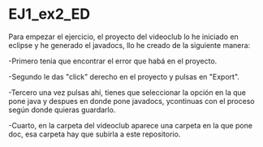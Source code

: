 # EJ1_ex2_ED

Para empezar el ejercicio, el proyecto del videoclub lo he iniciado en eclipse y he generado el javadocs, llo he creado de la siguiente manera: 

-Primero tenia que encontrar el error que habá en el proyecto.

-Segundo le das "click" derecho en el proyecto y pulsas en "Export".

-Tercero una vez pulsas ahí, tienes que seleccionar la opción en la que pone java y despues en donde pone javadocs, ycontinuas con el proceso según donde quieras guardarlo.

-Cuarto, en la carpeta del videoclub aparece una carpeta en la que pone doc, esa carpeta hay que subirla a este repositorio.
